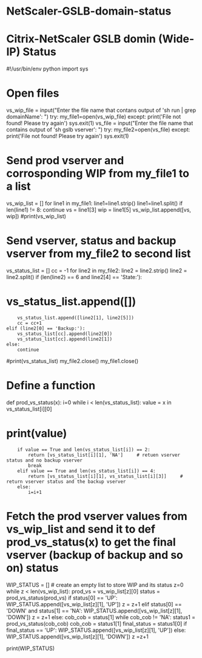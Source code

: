# NetScaler-GSLB-domain-status
# Citrix-NetScaler GSLB domin (Wide-IP) Status

#!/usr/bin/env python
import sys
# Open files
vs_wip_file = input("Enter the file name that contans output of 'sh run | grep domainName': ")
try:
    my_file1=open(vs_wip_file)
except:
    print('File not found! Please try again')
    sys.exit(1)
vs_file = input("Enter the file name that contains output of 'sh gslb vserver': ")
try:
    my_file2=open(vs_file)
except:
    print('File not found! Please try again')
    sys.exit(1)
# Send prod vserver and corrosponding WIP from my_file1 to a list
vs_wip_list = []
for line1 in my_file1:
    line1=line1.strip()
    line1=line1.split()
    if len(line1) != 8:
        continue
    vs = line1[3]
    wip = line1[5]
    vs_wip_list.append([vs, wip])
#print(vs_wip_list)

# Send vserver, status and backup vserver from my_file2 to second list

vs_status_list = []
cc = -1
for line2 in my_file2:
    line2 = line2.strip()
    line2 = line2.split()
    if (len(line2) == 6 and line2[4] == 'State:'):
#        vs_status_list.append([])
        vs_status_list.append([line2[1], line2[5]])
        cc = cc+1
    elif (line2[0] == 'Backup:'):
        vs_status_list[cc].append(line2[0])
        vs_status_list[cc].append(line2[1])
    else:
        continue
#print(vs_status_list)
my_file2.close()
my_file1.close()

# Define a function

def prod_vs_status(x):
    i=0
    while i < len(vs_status_list):
        value = x in vs_status_list[i][0]
#        print(value)
        if value == True and len(vs_status_list[i]) == 2:
            return [vs_status_list[i][1], 'NA']     # retuen vserver status and no backup vserver
            break
        elif value == True and len(vs_status_list[i]) == 4:
            return [vs_status_list[i][1], vs_status_list[i][3]]     # return vserver status and the backup vserver
        else:
            i=i+1

# Fetch the prod vserver values from vs_wip_list and send it to def prod_vs_status(x) to get the final vserver (backup of backup and so on) status

WIP_STATUS = []      # create an empty list to store WIP and its status
z=0
while z < len(vs_wip_list):
    prod_vs = vs_wip_list[z][0]
    status = prod_vs_status(prod_vs)
    if status[0] == 'UP':
        WIP_STATUS.append([vs_wip_list[z][1], 'UP'])
        z = z+1
    elif status[0] == 'DOWN' and status[1] == 'NA':
        WIP_STATUS.append([vs_wip_list[z][1], 'DOWN'])
        z = z+1
    else:
        cob_cob = status[1]
        while cob_cob != 'NA':
            status1 = prod_vs_status(cob_cob)
            cob_cob = status1[1]
            final_status = status1[0]
        if final_status == 'UP':
            WIP_STATUS.append([vs_wip_list[z][1], 'UP'])
        else:
            WIP_STATUS.append([vs_wip_list[z][1], 'DOWN'])
        z =z+1

print(WIP_STATUS)
